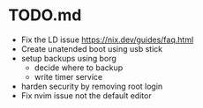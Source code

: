 # TODO.md

- Fix the LD issue https://nix.dev/guides/faq.html
- Create unatended boot using usb stick
- setup backups using borg
    - decide where to backup
    - write timer service
- harden security by removing root login
- Fix nvim issue not the default editor
